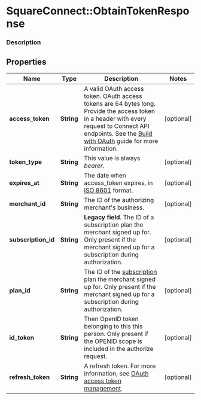 # SquareConnect::ObtainTokenResponse

### Description



## Properties
Name | Type | Description | Notes
------------ | ------------- | ------------- | -------------
**access_token** | **String** | A valid OAuth access token. OAuth access tokens are 64 bytes long. Provide the access token in a header with every request to Connect API endpoints. See the [Build with OAuth](/authz/oauth/build-with-the-api) guide for more information. | [optional] 
**token_type** | **String** | This value is always _bearer_. | [optional] 
**expires_at** | **String** | The date when access_token expires, in [ISO 8601](http://www.iso.org/iso/home/standards/iso8601.htm) format. | [optional] 
**merchant_id** | **String** | The ID of the authorizing merchant&#39;s business. | [optional] 
**subscription_id** | **String** | __Legacy field__. The ID of a subscription plan the merchant signed up for. Only present if the merchant signed up for a subscription during authorization. | [optional] 
**plan_id** | **String** | The ID of the [subscription](https://docs.connect.squareup.com/api/connect/v1/#navsection-subscriptionmanagement) plan the merchant signed up for. Only present if the merchant signed up for a subscription during authorization. | [optional] 
**id_token** | **String** | Then OpenID token belonging to this this person. Only present if the OPENID scope is included in the authorize request. | [optional] 
**refresh_token** | **String** | A refresh token. For more information, see [OAuth access token management](/authz/oauth/how-it-works#oauth-access-token-management). | [optional] 


